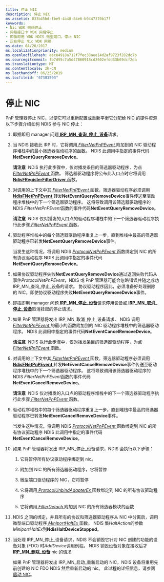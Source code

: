```yaml
---
title: 停止 NIC
description: 停止 NIC
ms.assetid: 033b45bd-fbe9-4a40-84e6-b9447370b17f
keywords:
- Nic WDK 网络停止
- 网络接口卡 WDK 网络停止
- 即插即用 WDK NDIS 微型端口，停止 NIC
- 正在停止 Nic WDK 网络
ms.date: 04/20/2017
ms.localizationpriority: medium
ms.openlocfilehash: eec84918a712f7fec38aee14d2af9723f282dc7b
ms.sourcegitcommit: fb7d95c7a5d47860918cd3602efdd33b69dcf2da
ms.translationtype: MT
ms.contentlocale: zh-CN
ms.lasthandoff: 06/25/2019
ms.locfileid: "67383593"
---
```

# <a name="stopping-a-nic"></a>停止 NIC





PnP 管理器停止 NIC，以便它可以重新配置或重新平衡它分配给 NIC 的硬件资源 以下步骤介绍如何 NDIS 参与 NIC 停止：

1.  即插即用 manager 问题[ **IRP\_MN\_查询\_停止\_设备**](https://docs.microsoft.com/windows-hardware/drivers/kernel/irp-mn-query-stop-device)请求。

2.  当 NDIS 接收此 IRP 时，它将调用[ *FilterNetPnPEvent* ](https://docs.microsoft.com/windows-hardware/drivers/ddi/content/ndis/nc-ndis-filter_net_pnp_event)附加到的 NIC 驱动程序堆栈中的最小筛选器驱动程序的函数。 NDIS 此调用中指定的事件代码**NetEventQueryRemoveDevice**。

    **请注意**  NDIS 执行此步骤中，仅对播发条目的筛选器驱动程序，为点[ *FilterNetPnPEvent* ](https://docs.microsoft.com/windows-hardware/drivers/ddi/content/ndis/nc-ndis-filter_net_pnp_event)函数。 筛选器驱动程序将公布此入口点时它将调用[ **NdisFRegisterFilterDriver** ](https://docs.microsoft.com/windows-hardware/drivers/ddi/content/ndis/nf-ndis-ndisfregisterfilterdriver)函数。

     

3.  对调用的上下文中其[ *FilterNetPnPEvent* ](https://docs.microsoft.com/windows-hardware/drivers/ddi/content/ndis/nc-ndis-filter_net_pnp_event)函数，筛选器驱动程序必须调用[ **NdisFNetPnPEvent** ](https://docs.microsoft.com/windows-hardware/drivers/ddi/content/ndis/nf-ndis-ndisfnetpnpevent)转发**NetEventQueryRemoveDevice**事件传送至驱动程序堆栈中的下一个筛选器驱动程序。 这将导致调用该筛选器驱动程序的 NDIS *FilterNetPnPEvent*函数的事件代码**NetEventQueryRemoveDevice**。

    **请注意**  NDIS 仅对播发的入口点的驱动程序堆栈中的下一个筛选器驱动程序执行此步骤[ *FilterNetPnPEvent* ](https://docs.microsoft.com/windows-hardware/drivers/ddi/content/ndis/nc-ndis-filter_net_pnp_event)函数。

     

4.  驱动程序堆栈中的每个筛选器驱动程序重复上一步，直到堆栈中最高的筛选器驱动程序已转发**NetEventQueryRemoveDevice**事件。

    当发生这种情况，将调用 NDIS [ *ProtocolNetPnPEvent* ](https://docs.microsoft.com/windows-hardware/drivers/ddi/content/ndis/nc-ndis-protocol_net_pnp_event)函数绑定到 NIC 的所有协议驱动程序 NDIS 此调用中指定的事件代码**NetEventQueryRemoveDevice**。

5.  如果协议驱动程序失败**NetEventQueryRemoveDevice**通过返回失败代码从事件*ProtocolNetPnPEvent*，NDIS 或 PnP 管理器可能会忽略错误并随之成功IRP\_MN\_查询\_停止\_设备的请求。 协议驱动程序因此，必须准备好处理删除的 NIC，即使协议驱动程序失败**NetEventQueryRemoveDevice**事件。

6.  即插即用 manager 问题[ **IRP\_MN\_停止\_设备**](https://docs.microsoft.com/windows-hardware/drivers/kernel/irp-mn-stop-device)请求停用设备或[ **IRP\_MN\_取消\_停止\_设备**](https://docs.microsoft.com/windows-hardware/drivers/kernel/irp-mn-cancel-stop-device)取消挂起的停止请求。

7.  如果 PnP 管理器将发出 IRP\_MN\_取消\_停止\_设备请求、 NDIS 调用[ *FilterNetPnPEvent* ](https://docs.microsoft.com/windows-hardware/drivers/ddi/content/ndis/nc-ndis-filter_net_pnp_event)的最小的函数附加到的 NIC 驱动程序堆栈中的筛选器驱动程序。 NDIS 此调用中指定的事件代码**NetEventCancelRemoveDevice**。

    **请注意**  NDIS 执行此步骤中，仅对播发条目的筛选器驱动程序，为点[ *FilterNetPnPEvent* ](https://docs.microsoft.com/windows-hardware/drivers/ddi/content/ndis/nc-ndis-filter_net_pnp_event)函数。

     

8.  对调用的上下文中其[ *FilterNetPnPEvent* ](https://docs.microsoft.com/windows-hardware/drivers/ddi/content/ndis/nc-ndis-filter_net_pnp_event)函数，筛选器驱动程序必须调用[ **NdisFNetPnPEvent** ](https://docs.microsoft.com/windows-hardware/drivers/ddi/content/ndis/nf-ndis-ndisfnetpnpevent)转发**NetEventCancelRemoveDevice**事件传送至驱动程序堆栈中的下一个筛选器驱动程序。 这将导致调用该筛选器驱动程序的 NDIS *FilterNetPnPEvent*函数的事件代码**NetEventCancelRemoveDevice**。

    **请注意**  NDIS 仅对播发的入口点的驱动程序堆栈中的下一个筛选器驱动程序执行此步骤[ *FilterNetPnPEvent* ](https://docs.microsoft.com/windows-hardware/drivers/ddi/content/ndis/nc-ndis-filter_net_pnp_event)函数。

     

9.  驱动程序堆栈中的每个筛选器驱动程序重复上一步，直到堆栈中最高的筛选器驱动程序已转发**NetEventCancelRemoveDevice**事件。

    当发生这种情况，将调用 NDIS [ *ProtocolNetPnPEvent* ](https://docs.microsoft.com/windows-hardware/drivers/ddi/content/ndis/nc-ndis-protocol_net_pnp_event)函数绑定到 NIC 的所有协议驱动程序 NDIS 此调用中指定的事件代码**NetEventCancelRemoveDevice**。

10. 如果 PnP 管理器将发出 IRP\_MN\_停止\_设备请求，NDIS 会执行以下步骤：

    1.  它将暂停所有协议驱动程序绑定到 nic。

    2.  附加到 NIC 的所有筛选器驱动程序，它将暂停

    3.  微型端口驱动程序的 NIC，它将暂停

    4.  它将调用[ *ProtocolUnbindAdapterEx* ](https://docs.microsoft.com/windows-hardware/drivers/ddi/content/ndis/nc-ndis-protocol_unbind_adapter_ex)函数绑定到 NIC 的所有协议驱动程序

    5.  它将调用[ *FilterDetach* ](https://docs.microsoft.com/windows-hardware/drivers/ddi/content/ndis/nc-ndis-filter_detach)附加到 NIC 的所有筛选器模块的函数

11. NDIS 之间的绑定，并且所有的协议和筛选器驱动程序从 NIC 中分离后，调用微型端口驱动程序[ *MiniportHaltEx* ](https://docs.microsoft.com/windows-hardware/drivers/ddi/content/ndis/nc-ndis-miniport_halt)函数。 NDIS 集*HaltAction*的参数*MiniportHaltEx*到**NdisHaltDeviceStopped**。

12. 当处理 IRP\_MN\_停止\_设备请求，NDIS 不会销毁它针对 NIC 创建的功能的设备对象 (FDO) 时*AddDevice*调用例程。 NDIS 销毁设备对象在接收后才[ **IRP\_MN\_删除\_设备**](https://docs.microsoft.com/windows-hardware/drivers/kernel/irp-mn-remove-device) nic 的请求

    如果 PnP 管理器将发出 IRP\_MN\_启动\_重新启动的 NIC，NDIS 设备将重用先前创建的 NIC FDO NDIS 然后重新启动的 nic。 此过程的详细信息，请参阅[启动 NIC](starting-a-nic.md)。

 

 





